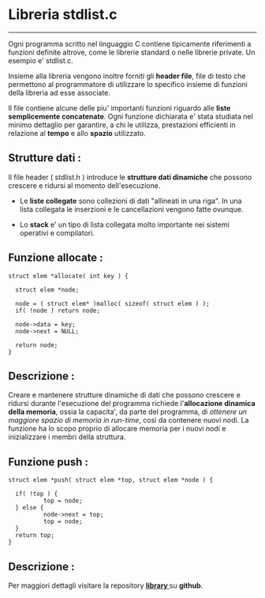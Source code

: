 Libreria stdlist.c
===================

----------

Ogni programma scritto nel linguaggio C contiene tipicamente
riferimenti a funzioni definite altrove, come le librerie standard
o nelle librerie private. Un esempio e' stdlist.c.

Insieme alla libreria vengono inoltre forniti gli **header
file**, file di testo che permettono al programmatore di utilizzare
lo specifico insieme di funzioni della libreria ad esse associate.

Il file contiene alcune delle piu' importanti funzioni riguardo
alle **liste semplicemente concatenate**. Ogni funzione dichiarata e'
stata studiata nel minimo dettaglio per garantire, a chi le utilizza,
prestazioni efficienti in relazione al **tempo** e allo **spazio** utilizzato.


Strutture dati :
----------

Il file header ( stdlist.h ) introduce le **strutture dati dinamiche** che
possono crescere e ridursi al momento dell'esecuzione.

- Le **liste collegate** sono collezioni di dati "allineati in una riga".
 In una lista collegata le inserzioni e le cancellazioni vengono fatte
 ovunque.

- Lo **stack** e' un tipo di lista collegata molto importante nei sistemi
 operativi e compilatori.



Funzione allocate :
----------

```
struct elem *allocate( int key ) {

  struct elem *node;

  node = ( struct elem* )malloc( sizeof( struct elem ) );
  if( !node ) return node;

  node->data = key;
  node->next = NULL;

  return node;
}
```

Descrizione :
----------

Creare e mantenere strutture dinamiche di dati che possono crescere e ridursi durante
l'esecuzione del programma richiede l'**allocazione dinamica della memoria**, ossia la
capacita', da parte del programma, di _ottenere un maggiore spazio di memoria in run-time_,
così da contenere nuovi nodi.
La funzione ha lo scopo proprio di allocare memoria per i nuovi nodi e inizializzare i membri
della struttura.

Funzione push :
----------

```
struct elem *push( struct elem *top, struct elem *node ) {

  if( !top ) {
          top = node;
  } else {
          node->next = top;
          top = node;
  }
  return top;
}
```

Descrizione :
----------

 Per maggiori dettagli visitare la repository **[ library ]( https://github.com/GiandomenicoIameo/library )** su **github**.
